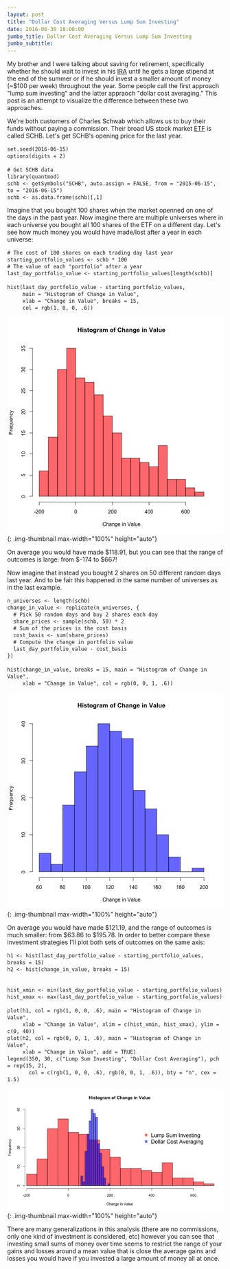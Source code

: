 ```yaml
---
layout: post
title: "Dollar Cost Averaging Versus Lump Sum Investing"
date: 2016-06-30 18:00:00
jumbo_title: Dollar Cost Averaging Versus Lump Sum Investing
jumbo_subtitle:
---
```


My brother and I were talking about saving for retirement, specifically whether
he should wait to invest in his 
[IRA](https://en.wikipedia.org/wiki/Individual_retirement_account) until he gets
a large stipend at the end of the summer or if he should invest a smaller amount of
money (~$100 per week) throughout the year. Some people call the first approach
"lump sum investing" and the latter appraoch "dollar cost averaging." This post
is an attempt to visualize the difference between these two approaches.

We're both customers of Charles Schwab which allows us to buy their funds
without paying a commission. Their broad US stock market
[ETF](https://en.wikipedia.org/wiki/Exchange-traded_fund) 
is called SCHB. Let's get SCHB's opening price for the last year.


    set.seed(2016-06-15)
    options(digits = 2)
    
    # Get SCHB data
    library(quantmod)
    schb <- getSymbols("SCHB", auto.assign = FALSE, from = "2015-06-15", to = "2016-06-15")
    schb <- as.data.frame(schb)[,1]

Imagine that you bought 100 shares when the market openned on one of the days in
the past year. Now imagine there
are multiple universes where in each universe you bought all 100 shares of the 
ETF on a different day. Let's see how much money you would have made/lost after
a year in each universe:


    # The cost of 100 shares on each trading day last year
    starting_portfolio_values <- schb * 100
    # The value of each "portfolio" after a year
    last_day_portfolio_value <- starting_portfolio_values[length(schb)]
    
    hist(last_day_portfolio_value - starting_portfolio_values,
         main = "Histogram of Change in Value",
         xlab = "Change in Value", breaks = 15,
         col = rgb(1, 0, 0, .6))

![center](/img/2016-06-30-Dollar-Cost-Averaging-Versus-Lump-Sum-Investing/unnamed-chunk-2-1.png){: .img-thumbnail max-width="100%" height="auto"}

On average you would have made $118.91,
but you can see that the range of outcomes is large: from 
$-174 to
$667!

Now imagine that instead you bought 2 shares on 50 different random days last year. And
to be fair this happened in the same number of universes as in the last example.


    n_universes <- length(schb)
    change_in_value <- replicate(n_universes, {
      # Pick 50 random days and buy 2 shares each day
      share_prices <- sample(schb, 50) * 2
      # Sum of the prices is the cost basis
      cost_basis <- sum(share_prices)
      # Compute the change in portfolio value
      last_day_portfolio_value - cost_basis
    })
    
    hist(change_in_value, breaks = 15, main = "Histogram of Change in Value",
         xlab = "Change in Value", col = rgb(0, 0, 1, .6))

![center](/img/2016-06-30-Dollar-Cost-Averaging-Versus-Lump-Sum-Investing/unnamed-chunk-3-1.png){: .img-thumbnail max-width="100%" height="auto"}

On average you would have made $121.19, and the range of 
outcomes is much smaller: from $63.86 to 
$195.78. In order to better compare these investment 
strategies I'll plot both sets of outcomes on the same axis:


    h1 <- hist(last_day_portfolio_value - starting_portfolio_values, breaks = 15)
    h2 <- hist(change_in_value, breaks = 15)


    hist_xmin <- min(last_day_portfolio_value - starting_portfolio_values)
    hist_xmax <- max(last_day_portfolio_value - starting_portfolio_values)
    
    plot(h1, col = rgb(1, 0, 0, .6), main = "Histogram of Change in Value",
         xlab = "Change in Value", xlim = c(hist_xmin, hist_xmax), ylim = c(0, 40))
    plot(h2, col = rgb(0, 0, 1, .6), main = "Histogram of Change in Value",
         xlab = "Change in Value", add = TRUE)
    legend(350, 30, c("Lump Sum Investing", "Dollar Cost Averaging"), pch = rep(15, 2),
           col = c(rgb(1, 0, 0, .6), rgb(0, 0, 1, .6)), bty = "n", cex = 1.5)

![center](/img/2016-06-30-Dollar-Cost-Averaging-Versus-Lump-Sum-Investing/unnamed-chunk-5-1.png){: .img-thumbnail max-width="100%" height="auto"}

There are many generalizations in this analysis (there are no commissions, only
one kind of investment is considered, etc) however you can see that investing small sums of
money over time seems to restrict the range of your gains and losses around a
mean value that is close the average gains and losses you would have if you
invested a large amount of money all at once.
